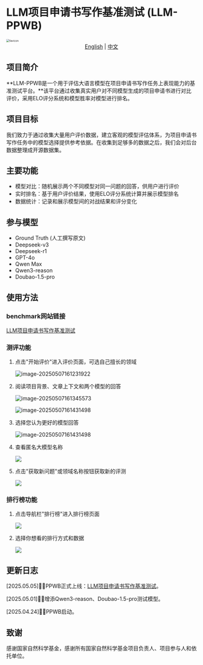 # LLM项目申请书写作基准测试 (LLM-PPWB)

<img src="./favicon.png" alt="favicon" style="zoom:50%;" />
<div align="middle">
  <a href="README.md">English</a> | <a href="README_zh.md">中文</a>
</div>

## 项目简介

**LLM-PPWB是一个用于评估大语言模型在项目申请书写作任务上表现能力的基准测试平台。**该平台通过收集真实用户对不同模型生成的项目申请书进行对比评价，采用ELO评分系统和模型胜率对模型进行排名。

## 项目目标

我们致力于通过收集大量用户评价数据，建立客观的模型评估体系，为项目申请书写作任务中的模型选择提供参考依据。在收集到足够多的数据之后，我们会对后台数据整理成开源数据集。

## 主要功能

- 模型对比：随机展示两个不同模型对同一问题的回答，供用户进行评价
- 实时排名：基于用户评价结果，使用ELO评分系统计算并展示模型排名
- 数据统计：记录和展示模型间的对战结果和评分变化

## 参与模型

- Ground Truth (人工撰写原文)
- Deepseek-v3
- Deepseek-r1
- GPT-4o
- Qwen Max
- Qwen3-reason
- Doubao-1.5-pro

## 使用方法

### benchmark网站链接

[LLM项目申请书写作基准测试](http://8.140.232.135:54321/)

### 测评功能

1. 点击"开始评价"进入评价页面，可选自己擅长的领域

   ![image-20250507161231922](./image/image-20250507161231922.png)

2. 阅读项目背景、文章上下文和两个模型的回答

   ![image-20250507161345573](./image/image-20250507161345573.png)

   ![image-20250507161431498](./image/image-20250507161431498.png)

3. 选择您认为更好的模型回答

   ![image-20250507161431498](./image/2025-05-07-161512.png)

4. 查看匿名大模型名称

   ![](./image/2025-05-07-161725.png)

5. 点击"获取新问题"或领域名称按钮获取新的评测

   ![](./image/2025-05-07-162001.png)

### 排行榜功能

1. 点击导航栏"排行榜"进入排行榜页面

   ![](./image/2025-05-07-162102.png)

2. 选择你想看的排行方式和数据

   ![](./image/2025-05-07-162217.png)

## 更新日志

[2025.05.05]🎯📢PPWB正式上线：[LLM项目申请书写作基准测试](http://8.140.232.135:54321/)。

[2025.05.01]🎯📢增添Qwen3-reason、Doubao-1.5-pro测试模型。

[2025.04.24]🎯📢PPWB启动。


## 致谢

感谢国家自然科学基金，感谢所有国家自然科学基金项目负责人、项目参与人和依托单位。
